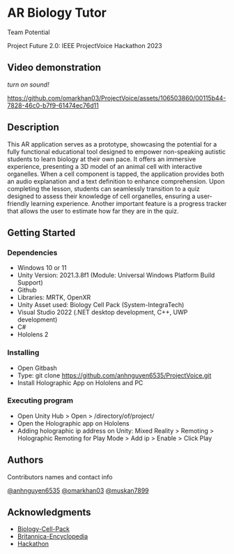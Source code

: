 # AR Biology Tutor
Team Potential

Project Future 2.0: IEEE ProjectVoice Hackathon 2023

## Video demonstration
*turn on sound!*

https://github.com/omarkhan03/ProjectVoice/assets/106503860/00115b44-7828-46c0-b7f9-61474ec76d11


## Description

This AR application serves as a prototype, showcasing the potential for a fully functional educational tool designed to empower non-speaking autistic students to learn biology at their own pace. It offers an immersive experience, presenting a 3D model of an animal cell with interactive organelles. When a cell component is tapped, the application provides both an audio explanation and a text definition to enhance comprehension. Upon completing the lesson, students can seamlessly transition to a quiz designed to assess their knowledge of cell organelles, ensuring a user-friendly learning experience. Another important feature is a progress tracker that allows the user to estimate how far they are in the quiz.

## Getting Started

### Dependencies

* Windows 10 or 11
* Unity Version: 2021.3.8f1 (Module: Universal Windows Platform Build Support)
* Github
* Libraries: MRTK, OpenXR
* Unity Asset used: Biology Cell Pack (System-IntegraTech)
* Visual Studio 2022 (.NET desktop development, C++, UWP development)
* C#
* Hololens 2

### Installing

* Open Gitbash
* Type: git clone https://github.com/anhnguyen6535/ProjectVoice.git
* Install Holographic App on Hololens and PC

### Executing program

* Open Unity Hub > Open > /directory/of/project/
* Open the Holographic app on Hololens
* Adding holographic ip address on Unity: Mixed Reality > Remoting > Holographic Remoting for Play Mode > Add ip > Enable > Click Play

## Authors

Contributors names and contact info

[@anhnguyen6535](https://github.com/anhnguyen6535)
[@omarkhan03](https://github.com/omarkhan03)
[@muskan7899](https://github.com/muskan7089)


## Acknowledgments
* [Biology-Cell-Pack](https://assetstore.unity.com/packages/3d/biology-cells-pack-97118)
* [Britannica-Encyclopedia](https://www.britannica.com/)
* [Hackathon](https://events.vtools.ieee.org/m/369525)
